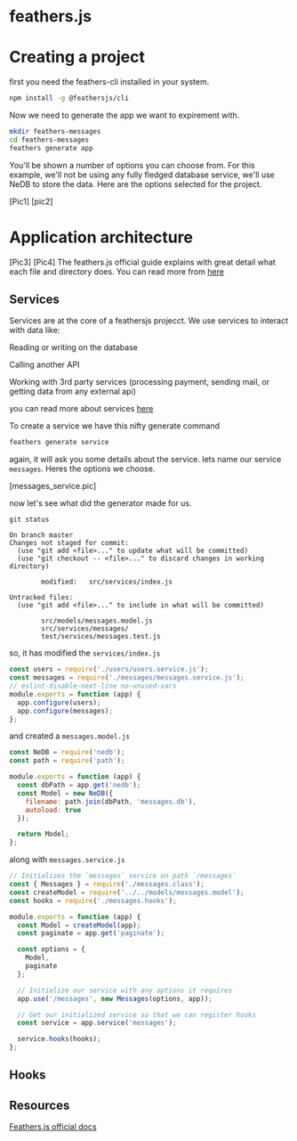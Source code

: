 # feathers.js

# Creating a project

first you need the feathers-cli installed in your system.

```bash
npm install -g @feathersjs/cli
```

Now we need to generate the app we want to expirement with.

```bash
mkdir feathers-messages
cd feathers-messages
feathers generate app
```
You'll be shown a number of options you can choose from. For this example, we'll not be using any fully fledged database service, we'll use NeDB to store the data. Here are the options selected for the project.

[Pic1]
[pic2]


# Application architecture
[Pic3]
[Pic4]
The feathers.js official guide explains with great detail what each file and directory does. You can read more from [here](https://docs.feathersjs.com/guides/basics/generator.html#the-generated-files)


## Services
Services are at the core of a feathersjs projecct. We use services to interact with data like:

Reading or writing on the database

Calling another API

Working with 3rd party services (processing payment, sending mail, or getting data from any external api)

you can read more about services [here](https://docs.feathersjs.com/api/services.html)


To create a service we have this nifty generate command
```js
feathers generate service
```

again, it will ask you some details about the service.
lets name our service `messages`. Heres the options we choose.

[messages_service.pic]

now let's see what did the generator made for us.

```
git status

On branch master
Changes not staged for commit:
  (use "git add <file>..." to update what will be committed)
  (use "git checkout -- <file>..." to discard changes in working directory)

        modified:   src/services/index.js

Untracked files:
  (use "git add <file>..." to include in what will be committed)

        src/models/messages.model.js
        src/services/messages/
        test/services/messages.test.js
```

so, it has modified the `services/index.js`
```js
const users = require('./users/users.service.js');
const messages = require('./messages/messages.service.js');
// eslint-disable-next-line no-unused-vars
module.exports = function (app) {
  app.configure(users);
  app.configure(messages);
};
```

and created a `messages.model.js`
```js
const NeDB = require('nedb');
const path = require('path');

module.exports = function (app) {
  const dbPath = app.get('nedb');
  const Model = new NeDB({
    filename: path.join(dbPath, 'messages.db'),
    autoload: true
  });

  return Model;
};
```

along with `messages.service.js`
```js
// Initializes the `messages` service on path `/messages`
const { Messages } = require('./messages.class');
const createModel = require('../../models/messages.model');
const hooks = require('./messages.hooks');

module.exports = function (app) {
  const Model = createModel(app);
  const paginate = app.get('paginate');

  const options = {
    Model,
    paginate
  };

  // Initialize our service with any options it requires
  app.use('/messages', new Messages(options, app));

  // Get our initialized service so that we can register hooks
  const service = app.service('messages');

  service.hooks(hooks);
};
```


## Hooks


## Resources

[Feathers.js official docs](https://docs.feathersjs.com/guides/basics/starting.html)
